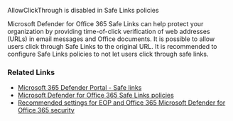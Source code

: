 AllowClickThrough is disabled in Safe Links policies

Microsoft Defender for Office 365 Safe Links can help protect your organization by providing time-of-click verification of  web addresses (URLs) in email messages and Office documents. It is possible to allow users click through Safe Links to the original URL. It is recommended to configure Safe Links policies to not let users click through safe links. 

### Related Links

* [Microsoft 365 Defender Portal - Safe links](https://security.microsoft.com/safelinksv2) 
* [Microsoft Defender for Office 365 Safe Links policies](https://aka.ms/orca-atpp-docs-11) 
* [Recommended settings for EOP and Office 365 Microsoft Defender for Office 365 security](https://aka.ms/orca-atpp-docs-8)
